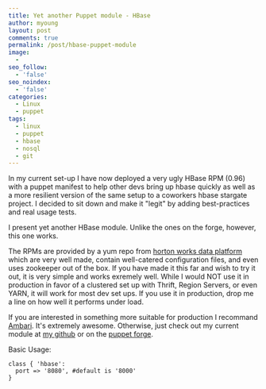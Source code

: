 ```yaml
---
title: Yet another Puppet module - HBase
author: myoung
layout: post
comments: true
permalink: /post/hbase-puppet-module
image:
  - 
seo_follow:
  - 'false'
seo_noindex:
  - 'false'
categories:
  - Linux
  - puppet
tags:
  - linux
  - puppet
  - hbase
  - nosql
  - git
---
```

In my current set-up I have now deployed a very ugly HBase RPM (0.96) with a puppet manifest to help other devs bring up hbase quickly as well as a more resilient version of the same setup to a coworkers hbase stargate project. I decided to sit down and make it "legit" by adding best-practices and real usage tests. <!-- more -->

I present yet another HBase module. Unlike the ones on the forge, however, this one works.

The RPMs are provided by a yum repo from [horton works data platform](http://hortonworks.com/hdp/) which are very well made, contain well-catered configuration files, and even uses zookeeper out of the box. If you have made it this far and wish to try it out, it is very simple and works exremely well. While I would NOT use it in production in favor of a clustered set up with Thrift, Region Servers, or even YARN, it will work for most dev set ups. If you use it in production, drop me a line on how well it performs under load.

If you are interested in something more suitable for production I recommand [Ambari](http://ambari.apache.org/). It's extremely awesome. Otherwise, just check out my current module at [my github](https://github.com/myoung34/puppet-hbase) or on the [puppet forge](https://forge.puppetlabs.com/myoung34/hbase).

Basic Usage:

```
class { 'hbase':
  port => '8080', #default is '8000'
}
```
